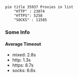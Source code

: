 
```mermaid
pie title 35937 Proxies in list
    "HTTP" : 23074
    "HTTPS": 5258
    "SOCKS" : 11585
```

### Some Info
#### Average Timeout

- mixed: 2.8s
- http: 1.3s
- https: 8.7s
- socks: 6.6s